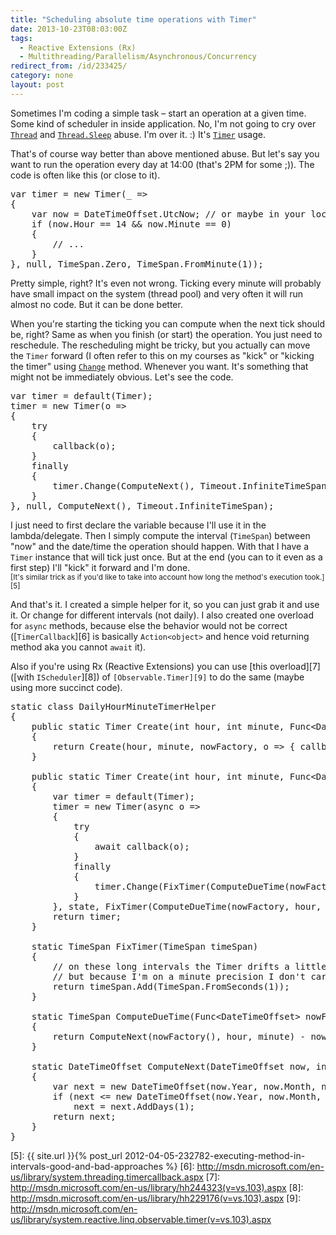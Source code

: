 ```yaml
---
title: "Scheduling absolute time operations with Timer"
date: 2013-10-23T08:03:00Z
tags:
  - Reactive Extensions (Rx)
  - Multithreading/Parallelism/Asynchronous/Concurrency
redirect_from: /id/233425/
category: none
layout: post
---
```

Sometimes I'm coding a simple task – start an operation at a given time. Some kind of scheduler in inside application. No, I'm not going to cry over [`Thread`][1] and [`Thread.Sleep`][2] abuse. I'm over it. :) It's [`Timer`][3] usage.

<!-- excerpt -->

That's of course way better than above mentioned abuse. But let's say you want to run the operation every day at 14:00 (that's 2PM for some ;)). The code is often like this (or close to it).

<pre class="brush:csharp">
var timer = new Timer(_ =&gt;
{
	var now = DateTimeOffset.UtcNow; // or maybe in your local time
	if (now.Hour == 14 &amp;&amp; now.Minute == 0)
	{
		// ...
	}
}, null, TimeSpan.Zero, TimeSpan.FromMinute(1));
</pre>

Pretty simple, right? It's even not wrong. Ticking every minute will probably have small impact on the system (thread pool) and very often it will run almost no code. But it can be done better.

When you're starting the ticking you can compute when the next tick should be, right? Same as when you finish (or start) the operation. You just need to reschedule. The rescheduling might be tricky, but you actually can move the `Timer` forward (I often refer to this on my courses as "kick" or "kicking the timer" using [`Change`][4] method. Whenever you want. It's something that might not be immediately obvious. Let's see the code.

<pre class="brush:csharp">
var timer = default(Timer);
timer = new Timer(o =&gt;
{
	try
	{
		callback(o);
	}
	finally
	{
		timer.Change(ComputeNext(), Timeout.InfiniteTimeSpan);
	}
}, null, ComputeNext(), Timeout.InfiniteTimeSpan);
</pre>

I just need to first declare the variable because I'll use it in the lambda/delegate. Then I simply compute the interval (`TimeSpan`) between "now" and the date/time the operation should happen. With that I have a `Timer` instance that will tick just once. But at the end (you can to it even as a first step) I'll "kick" it forward and I'm done.  
<small>[It's similar trick as if you'd like to take into account how long the method's execution took.][5]</small>

And that's it. I created a simple helper for it, so you can just grab it and use it. Or change for different intervals (not daily). I also created one overload for `async` methods, because else the behavior would not be correct ([`TimerCallback`][6] is basically `Action<object>` and hence void returning method aka you cannot `await` it).


Also if you're using Rx (Reactive Extensions) you can use [this overload][7] ([with `IScheduler`][8]) of `[Observable.Timer][9]` to do the same (maybe using more succinct code).

<pre class="brush:csharp">
static class DailyHourMinuteTimerHelper
{
	public static Timer Create(int hour, int minute, Func&lt;DateTimeOffset&gt; nowFactory, TimerCallback callback, object state)
	{
		return Create(hour, minute, nowFactory, o =&gt; { callback(o); return Task.FromResult&lt;object&gt;(null); }, state);
	}

	public static Timer Create(int hour, int minute, Func&lt;DateTimeOffset&gt; nowFactory, Func&lt;object, Task&gt; callback, object state)
	{
		var timer = default(Timer);
		timer = new Timer(async o =&gt;
		{
			try
			{
				await callback(o);
			}
			finally
			{
				timer.Change(FixTimer(ComputeDueTime(nowFactory, hour, minute)), Timeout.InfiniteTimeSpan);
			}
		}, state, FixTimer(ComputeDueTime(nowFactory, hour, minute)), Timeout.InfiniteTimeSpan);
		return timer;
	}

	static TimeSpan FixTimer(TimeSpan timeSpan)
	{
		// on these long intervals the Timer drifts a little (probably because time corrections when synchronized from NTP)
		// but because I'm on a minute precision I don't care a second
		return timeSpan.Add(TimeSpan.FromSeconds(1));
	}

	static TimeSpan ComputeDueTime(Func&lt;DateTimeOffset&gt; nowFactory, int hour, int minute)
	{
		return ComputeNext(nowFactory(), hour, minute) - nowFactory();
	}

	static DateTimeOffset ComputeNext(DateTimeOffset now, int hour, int minute)
	{
		var next = new DateTimeOffset(now.Year, now.Month, now.Day, hour, minute, 0, now.Offset);
		if (next &lt;= new DateTimeOffset(now.Year, now.Month, now.Day, now.Hour, now.Minute, 0, now.Offset))
			next = next.AddDays(1);
		return next;
	}
}
</pre>

[1]: http://msdn.microsoft.com/en-us/library/system.threading.thread.aspx
[2]: http://msdn.microsoft.com/en-us/library/274eh01d.aspx
[3]: http://msdn.microsoft.com/en-us/library/system.threading.timer.aspx
[4]: http://msdn.microsoft.com/en-us/library/317hx6fa.aspx
[5]: {{ site.url }}{% post_url 2012-04-05-232782-executing-method-in-intervals-good-and-bad-approaches %}
[6]: http://msdn.microsoft.com/en-us/library/system.threading.timercallback.aspx
[7]: http://msdn.microsoft.com/en-us/library/hh244323(v=vs.103).aspx
[8]: http://msdn.microsoft.com/en-us/library/hh229176(v=vs.103).aspx
[9]: http://msdn.microsoft.com/en-us/library/system.reactive.linq.observable.timer(v=vs.103).aspx
